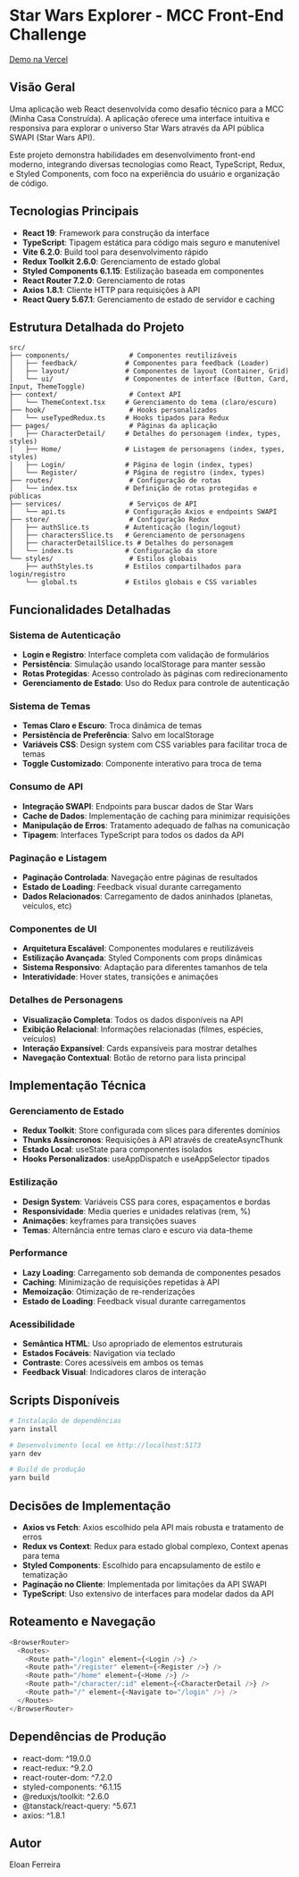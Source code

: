 # Star Wars Explorer - MCC Front-End Challenge

[Demo na Vercel](https://mmc-challenge.vercel.app/)

## Visão Geral

Uma aplicação web React desenvolvida como desafio técnico para a MCC (Minha Casa Construída). A aplicação oferece uma interface intuitiva e responsiva para explorar o universo Star Wars através da API pública SWAPI (Star Wars API). 

Este projeto demonstra habilidades em desenvolvimento front-end moderno, integrando diversas tecnologias como React, TypeScript, Redux, e Styled Components, com foco na experiência do usuário e organização de código.

## Tecnologias Principais

- **React 19**: Framework para construção da interface
- **TypeScript**: Tipagem estática para código mais seguro e manutenível
- **Vite 6.2.0**: Build tool para desenvolvimento rápido
- **Redux Toolkit 2.6.0**: Gerenciamento de estado global
- **Styled Components 6.1.15**: Estilização baseada em componentes
- **React Router 7.2.0**: Gerenciamento de rotas
- **Axios 1.8.1**: Cliente HTTP para requisições à API
- **React Query 5.67.1**: Gerenciamento de estado de servidor e caching

## Estrutura Detalhada do Projeto

```
src/
├── components/               # Componentes reutilizáveis
│   ├── feedback/            # Componentes para feedback (Loader)
│   ├── layout/              # Componentes de layout (Container, Grid)
│   └── ui/                  # Componentes de interface (Button, Card, Input, ThemeToggle)
├── context/                  # Context API
│   └── ThemeContext.tsx     # Gerenciamento do tema (claro/escuro)
├── hook/                     # Hooks personalizados
│   └── useTypedRedux.ts     # Hooks tipados para Redux
├── pages/                    # Páginas da aplicação
│   ├── CharacterDetail/     # Detalhes do personagem (index, types, styles)
│   ├── Home/                # Listagem de personagens (index, types, styles)
│   ├── Login/               # Página de login (index, types)
│   └── Register/            # Página de registro (index, types)
├── routes/                   # Configuração de rotas
│   └── index.tsx            # Definição de rotas protegidas e públicas
├── services/                 # Serviços de API
│   └── api.ts               # Configuração Axios e endpoints SWAPI
├── store/                    # Configuração Redux
│   ├── authSlice.ts         # Autenticação (login/logout)
│   ├── charactersSlice.ts   # Gerenciamento de personagens
│   ├── characterDetailSlice.ts # Detalhes do personagem
│   └── index.ts             # Configuração da store
└── styles/                   # Estilos globais
    ├── authStyles.ts        # Estilos compartilhados para login/registro
    └── global.ts            # Estilos globais e CSS variables
```

## Funcionalidades Detalhadas

### Sistema de Autenticação
- **Login e Registro**: Interface completa com validação de formulários
- **Persistência**: Simulação usando localStorage para manter sessão
- **Rotas Protegidas**: Acesso controlado às páginas com redirecionamento
- **Gerenciamento de Estado**: Uso do Redux para controle de autenticação

### Sistema de Temas
- **Temas Claro e Escuro**: Troca dinâmica de temas
- **Persistência de Preferência**: Salvo em localStorage
- **Variáveis CSS**: Design system com CSS variables para facilitar troca de temas
- **Toggle Customizado**: Componente interativo para troca de tema

### Consumo de API
- **Integração SWAPI**: Endpoints para buscar dados de Star Wars
- **Cache de Dados**: Implementação de caching para minimizar requisições
- **Manipulação de Erros**: Tratamento adequado de falhas na comunicação
- **Tipagem**: Interfaces TypeScript para todos os dados da API

### Paginação e Listagem
- **Paginação Controlada**: Navegação entre páginas de resultados
- **Estado de Loading**: Feedback visual durante carregamento
- **Dados Relacionados**: Carregamento de dados aninhados (planetas, veículos, etc)

### Componentes de UI
- **Arquitetura Escalável**: Componentes modulares e reutilizáveis
- **Estilização Avançada**: Styled Components com props dinâmicas
- **Sistema Responsivo**: Adaptação para diferentes tamanhos de tela
- **Interatividade**: Hover states, transições e animações

### Detalhes de Personagens
- **Visualização Completa**: Todos os dados disponíveis na API
- **Exibição Relacional**: Informações relacionadas (filmes, espécies, veículos)
- **Interação Expansível**: Cards expansíveis para mostrar detalhes
- **Navegação Contextual**: Botão de retorno para lista principal

## Implementação Técnica

### Gerenciamento de Estado
- **Redux Toolkit**: Store configurada com slices para diferentes domínios
- **Thunks Assíncronos**: Requisições à API através de createAsyncThunk
- **Estado Local**: useState para componentes isolados
- **Hooks Personalizados**: useAppDispatch e useAppSelector tipados

### Estilização
- **Design System**: Variáveis CSS para cores, espaçamentos e bordas
- **Responsividade**: Media queries e unidades relativas (rem, %)
- **Animações**: keyframes para transições suaves
- **Temas**: Alternância entre temas claro e escuro via data-theme

### Performance
- **Lazy Loading**: Carregamento sob demanda de componentes pesados
- **Caching**: Minimização de requisições repetidas à API
- **Memoização**: Otimização de re-renderizações
- **Estado de Loading**: Feedback visual durante carregamentos

### Acessibilidade
- **Semântica HTML**: Uso apropriado de elementos estruturais
- **Estados Focáveis**: Navigation via teclado
- **Contraste**: Cores acessíveis em ambos os temas
- **Feedback Visual**: Indicadores claros de interação

## Scripts Disponíveis

```bash
# Instalação de dependências
yarn install

# Desenvolvimento local em http://localhost:5173
yarn dev

# Build de produção
yarn build
```

## Decisões de Implementação

- **Axios vs Fetch**: Axios escolhido pela API mais robusta e tratamento de erros
- **Redux vs Context**: Redux para estado global complexo, Context apenas para tema
- **Styled Components**: Escolhido para encapsulamento de estilo e tematização
- **Paginação no Cliente**: Implementada por limitações da API SWAPI
- **TypeScript**: Uso extensivo de interfaces para modelar dados da API

## Roteamento e Navegação

```typescript
<BrowserRouter>
  <Routes>
    <Route path="/login" element={<Login />} />
    <Route path="/register" element={<Register />} />
    <Route path="/home" element={<Home />} />
    <Route path="/character/:id" element={<CharacterDetail />} /> 
    <Route path="/" element={<Navigate to="/login" />} />
  </Routes>
</BrowserRouter>
```

## Dependências de Produção

- react-dom: ^19.0.0
- react-redux: ^9.2.0
- react-router-dom: ^7.2.0
- styled-components: ^6.1.15
- @reduxjs/toolkit: ^2.6.0
- @tanstack/react-query: ^5.67.1
- axios: ^1.8.1

## Autor

Eloan Ferreira